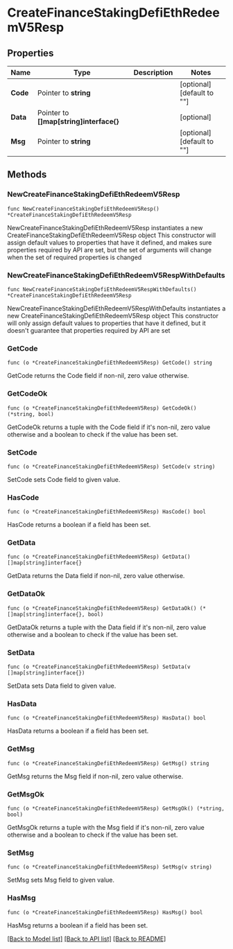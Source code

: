 # CreateFinanceStakingDefiEthRedeemV5Resp

## Properties

Name | Type | Description | Notes
------------ | ------------- | ------------- | -------------
**Code** | Pointer to **string** |  | [optional] [default to ""]
**Data** | Pointer to **[]map[string]interface{}** |  | [optional] 
**Msg** | Pointer to **string** |  | [optional] [default to ""]

## Methods

### NewCreateFinanceStakingDefiEthRedeemV5Resp

`func NewCreateFinanceStakingDefiEthRedeemV5Resp() *CreateFinanceStakingDefiEthRedeemV5Resp`

NewCreateFinanceStakingDefiEthRedeemV5Resp instantiates a new CreateFinanceStakingDefiEthRedeemV5Resp object
This constructor will assign default values to properties that have it defined,
and makes sure properties required by API are set, but the set of arguments
will change when the set of required properties is changed

### NewCreateFinanceStakingDefiEthRedeemV5RespWithDefaults

`func NewCreateFinanceStakingDefiEthRedeemV5RespWithDefaults() *CreateFinanceStakingDefiEthRedeemV5Resp`

NewCreateFinanceStakingDefiEthRedeemV5RespWithDefaults instantiates a new CreateFinanceStakingDefiEthRedeemV5Resp object
This constructor will only assign default values to properties that have it defined,
but it doesn't guarantee that properties required by API are set

### GetCode

`func (o *CreateFinanceStakingDefiEthRedeemV5Resp) GetCode() string`

GetCode returns the Code field if non-nil, zero value otherwise.

### GetCodeOk

`func (o *CreateFinanceStakingDefiEthRedeemV5Resp) GetCodeOk() (*string, bool)`

GetCodeOk returns a tuple with the Code field if it's non-nil, zero value otherwise
and a boolean to check if the value has been set.

### SetCode

`func (o *CreateFinanceStakingDefiEthRedeemV5Resp) SetCode(v string)`

SetCode sets Code field to given value.

### HasCode

`func (o *CreateFinanceStakingDefiEthRedeemV5Resp) HasCode() bool`

HasCode returns a boolean if a field has been set.

### GetData

`func (o *CreateFinanceStakingDefiEthRedeemV5Resp) GetData() []map[string]interface{}`

GetData returns the Data field if non-nil, zero value otherwise.

### GetDataOk

`func (o *CreateFinanceStakingDefiEthRedeemV5Resp) GetDataOk() (*[]map[string]interface{}, bool)`

GetDataOk returns a tuple with the Data field if it's non-nil, zero value otherwise
and a boolean to check if the value has been set.

### SetData

`func (o *CreateFinanceStakingDefiEthRedeemV5Resp) SetData(v []map[string]interface{})`

SetData sets Data field to given value.

### HasData

`func (o *CreateFinanceStakingDefiEthRedeemV5Resp) HasData() bool`

HasData returns a boolean if a field has been set.

### GetMsg

`func (o *CreateFinanceStakingDefiEthRedeemV5Resp) GetMsg() string`

GetMsg returns the Msg field if non-nil, zero value otherwise.

### GetMsgOk

`func (o *CreateFinanceStakingDefiEthRedeemV5Resp) GetMsgOk() (*string, bool)`

GetMsgOk returns a tuple with the Msg field if it's non-nil, zero value otherwise
and a boolean to check if the value has been set.

### SetMsg

`func (o *CreateFinanceStakingDefiEthRedeemV5Resp) SetMsg(v string)`

SetMsg sets Msg field to given value.

### HasMsg

`func (o *CreateFinanceStakingDefiEthRedeemV5Resp) HasMsg() bool`

HasMsg returns a boolean if a field has been set.


[[Back to Model list]](../README.md#documentation-for-models) [[Back to API list]](../README.md#documentation-for-api-endpoints) [[Back to README]](../README.md)


